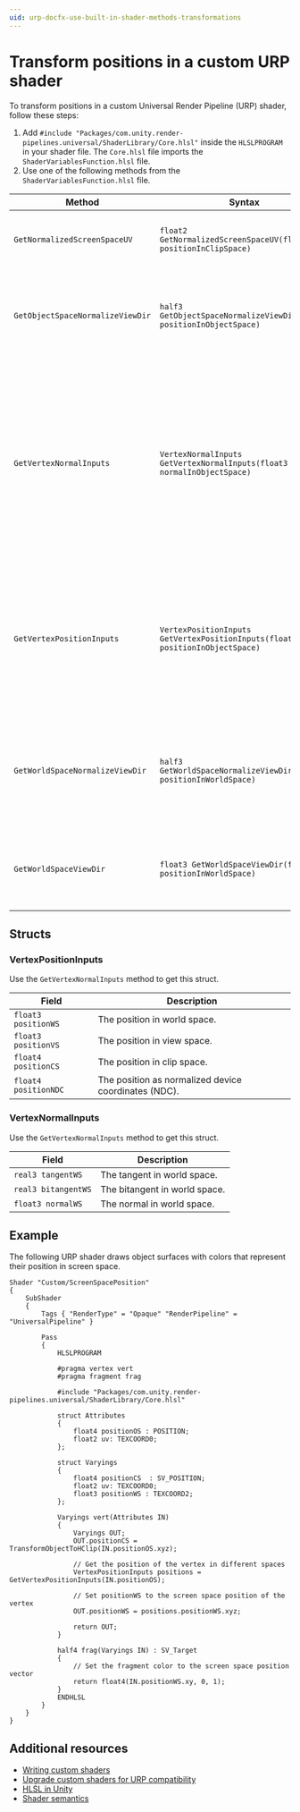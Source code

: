 ```yaml
---
uid: urp-docfx-use-built-in-shader-methods-transformations
---
```

# Transform positions in a custom URP shader

To transform positions in a custom Universal Render Pipeline (URP) shader, follow these steps:

1. Add `#include "Packages/com.unity.render-pipelines.universal/ShaderLibrary/Core.hlsl"` inside the `HLSLPROGRAM` in your shader file. The `Core.hlsl` file imports the `ShaderVariablesFunction.hlsl` file.
2. Use one of the following methods from the `ShaderVariablesFunction.hlsl` file.

| **Method** | **Syntax** | **Description** |
|-|-|-|
| `GetNormalizedScreenSpaceUV` | `float2 GetNormalizedScreenSpaceUV(float2 positionInClipSpace)` | Converts a position in clip space to screen space. |
| `GetObjectSpaceNormalizeViewDir` | `half3 GetObjectSpaceNormalizeViewDir(float3 positionInObjectSpace)` | Converts a position in object space to the normalized direction towards the viewer. |
| `GetVertexNormalInputs` | `VertexNormalInputs GetVertexNormalInputs(float3 normalInObjectSpace)` | Converts the normal of a vertex in object space to a tangent, bitangent, and normal in world space. You can also input both the normal and a `float4` tangent in object space. |
| `GetVertexPositionInputs` | `VertexPositionInputs GetVertexPositionInputs(float3 positionInObjectSpace)` | Converts the position of a vertex in object space to positions in world space, view space, clip space, and normalized device coordinates. |
| `GetWorldSpaceNormalizeViewDir` | `half3 GetWorldSpaceNormalizeViewDir(float3 positionInWorldSpace)` | Returns the direction from a position in world space to the viewer, and normalizes the direction. |
| `GetWorldSpaceViewDir` | `float3 GetWorldSpaceViewDir(float3 positionInWorldSpace)` | Returns the direction from a position in world space to the viewer. |

## Structs

### VertexPositionInputs

Use the `GetVertexNormalInputs` method to get this struct.

| **Field** | **Description** |
|-------|-------------|
| `float3 positionWS` | The position in world space. |
| `float3 positionVS` | The position in view space. |
| `float4 positionCS` | The position in clip space. |
| `float4 positionNDC` | The position as normalized device coordinates (NDC). |

### VertexNormalInputs

Use the `GetVertexNormalInputs` method to get this struct.

| **Field** | **Description** |
|---------|-------------|
| `real3 tangentWS` | The tangent in world space. |
| `real3 bitangentWS` | The bitangent in world space. |
| `float3 normalWS` | The normal in world space. |

## Example

The following URP shader draws object surfaces with colors that represent their position in screen space.

```hlsl
Shader "Custom/ScreenSpacePosition"
{
    SubShader
    {
        Tags { "RenderType" = "Opaque" "RenderPipeline" = "UniversalPipeline" }

        Pass
        {
            HLSLPROGRAM

            #pragma vertex vert
            #pragma fragment frag

            #include "Packages/com.unity.render-pipelines.universal/ShaderLibrary/Core.hlsl"

            struct Attributes
            {
                float4 positionOS : POSITION;
                float2 uv: TEXCOORD0;
            };

            struct Varyings
            {
                float4 positionCS  : SV_POSITION;
                float2 uv: TEXCOORD0;
                float3 positionWS : TEXCOORD2;
            };

            Varyings vert(Attributes IN)
            {
                Varyings OUT;
                OUT.positionCS = TransformObjectToHClip(IN.positionOS.xyz);

                // Get the position of the vertex in different spaces
                VertexPositionInputs positions = GetVertexPositionInputs(IN.positionOS);

                // Set positionWS to the screen space position of the vertex
                OUT.positionWS = positions.positionWS.xyz;

                return OUT;
            }

            half4 frag(Varyings IN) : SV_Target
            {
                // Set the fragment color to the screen space position vector
                return float4(IN.positionWS.xy, 0, 1);
            }
            ENDHLSL
        }
    }
}
```

## Additional resources

- [Writing custom shaders](writing-custom-shaders-urp.md)
- [Upgrade custom shaders for URP compatibility](urp-shaders/birp-urp-custom-shader-upgrade-guide.md)
- [HLSL in Unity](https://docs.unity3d.com/Manual/SL-ShaderPrograms.html)
- [Shader semantics](https://docs.unity3d.com/Manual/SL-ShaderSemantics.html)



